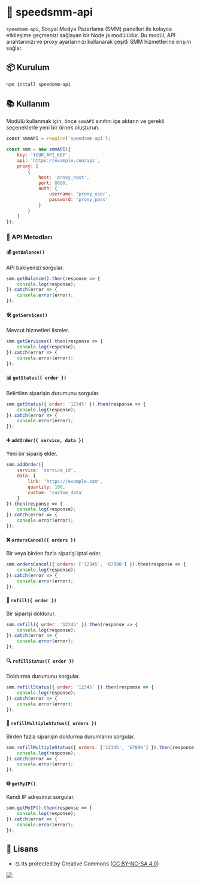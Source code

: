 # 🚀 speedsmm-api

`speedsmm-api`, Sosyal Medya Pazarlama (SMM) panelleri ile kolayca etkileşime geçmenizi sağlayan bir Node.js modülüdür. Bu modül, API anahtarınızı ve proxy ayarlarınızı kullanarak çeşitli SMM hizmetlerine erişim sağlar.

## 📦 Kurulum

```bash
npm install speedsmm-api
```

## 📚 Kullanım

Modülü kullanmak için, önce `smmAPI` sınıfını içe aktarın ve gerekli seçeneklerle yeni bir örnek oluşturun.

```javascript
const smmAPI = require('speedsmm-api');

const smm = new smmAPI({
    key: 'YOUR_API_KEY',
    api: 'https://example.com/api',
    proxy: [
        {
            host: 'proxy_host',
            port: 8080,
            auth: {
                username: 'proxy_user',
                password: 'proxy_pass'
            }
        }
    ]
});
```

### 🌟 API Metodları

#### 💰 `getBalance()`

API bakiyenizi sorgular.

```javascript
smm.getBalance().then(response => {
    console.log(response);
}).catch(error => {
    console.error(error);
});
```

#### 🛠️ `getServices()`

Mevcut hizmetleri listeler.

```javascript
smm.getServices().then(response => {
    console.log(response);
}).catch(error => {
    console.error(error);
});
```

#### 📊 `getStatus({ order })`

Belirtilen siparişin durumunu sorgular.

```javascript
smm.getStatus({ order: '12345' }).then(response => {
    console.log(response);
}).catch(error => {
    console.error(error);
});
```

#### ➕ `addOrder({ service, data })`

Yeni bir sipariş ekler.

```javascript
smm.addOrder({
    service: 'service_id',
    data: {
        link: 'https://example.com',
        quantity: 100,
        custom: 'custom_data'
    }
}).then(response => {
    console.log(response);
}).catch(error => {
    console.error(error);
});
```

#### ❌ `ordersCancel({ orders })`

Bir veya birden fazla siparişi iptal eder.

```javascript
smm.ordersCancel({ orders: ['12345', '67890'] }).then(response => {
    console.log(response);
}).catch(error => {
    console.error(error);
});
```

#### 🔄 `refill({ order })`

Bir siparişi doldurur.

```javascript
smm.refill({ order: '12345' }).then(response => {
    console.log(response);
}).catch(error => {
    console.error(error);
});
```

#### 🔍 `refillStatus({ order })`

Doldurma durumunu sorgular.

```javascript
smm.refillStatus({ order: '12345' }).then(response => {
    console.log(response);
}).catch(error => {
    console.error(error);
});
```

#### 🔄 `refillMultipleStatus({ orders })`

Birden fazla siparişin doldurma durumlarını sorgular.

```javascript
smm.refillMultipleStatus({ orders: ['12345', '67890'] }).then(response => {
    console.log(response);
}).catch(error => {
    console.error(error);
});
```

#### 🌐 `getMyIP()`

Kendi IP adresinizi sorgular.

```javascript
smm.getMyIP().then(response => {
    console.log(response);
}).catch(error => {
    console.error(error);
});
```

## 📝 Lisans

- ⚖️ Its protected by Creative Commons ([CC BY-NC-SA 4.0](https://creativecommons.org/licenses/by-nc-sa/4.0/))

<a href="https://creativecommons.org/licenses/by-nc-sa/4.0/" title="BYNCSA40"><img src="https://licensebuttons.net/l/by-nc-sa/4.0/88x31.png"></a>
